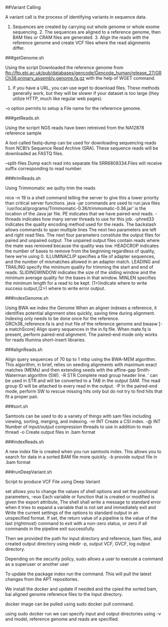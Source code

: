\#\#Variant Calling

A variant call is the process of identifying variants in sequence data.
1. Sequences are created by carrying out whole genome or whole exome
sequencing. 2. The sequences are aligned to a reference genome, then BAM
files or CRAM files are generated. 3. Align the reads with the reference
genome and create VCF files where the read alignments differ.

\#\#\#getGenome.sh

Using the script Downloaded the reference genome from
<ftp://ftp.ebi.ac.uk/pub/databases/gencode/Gencode_human/release_27/GRCh38.primary_assembly.genome.fa.gz>
with the help of WGET command.

1.  If you have a URL, you can use wget to download files. These methods
    generally work, but they will be slower if your dataset is too large
    (they utilize HTTP, much like regular web pages).

\-o option permits to setup a File name for the referernce genome.

\#\#\#getReads.sh

Using the scriprt NGS reads have been retreived from the NA12878
reference sample

A tool called fastq-dump can be used for downloading sequencing reads
from NCBI’s Sequence Read Archive (SRA). These sequence reads will be
downloaded as FASTQ files.

–split-files Dump each read into separate file SRR6808334.Files will
receive suffix corresponding to read number.

\#\#\#trimReads.sh

Using Trimmomatic we qulity trim the reads

nice –n 19 is a shell command telling the server to give this a lower
priority than critical server functions. java -jar commands are used to
run java files
\`/usr/local/programs/Trimmomatic-0.36/trimmomatic-0.36.jar’ is the
location of the Java jar file. PE indicates that we have paired-end
reads. -threads indicates how many server threads to use for this job.
-phred33 indicates the quality encoding method used for the reads. The
backslash allows commands to span multiple lines The next two parameters
are left and right read files. The next four parameters constitute the
output files for paired and unpaired output. The unpaired output files
contain reads where the mate was removed because the quality was low.
HEADCROP indicates the number of bases to remove from the beginning
regardless of quality, here we’re using 0. ILLUMINACLIP specifies a file
of adapter sequences, and the number of mismatches allowed in an adapter
match. LEADING and TRAILING specify the minimum quality for trimming the
start and end of reads. SLIDINGWINDOW indicates the size of the sliding
window and the minimum average quality for the bases in that window.
MINLEN specifies the minimum length for a read to be kept. (1\>)indicate
where to write success output,(2\>) where to write error output.

\#\#\#indexGenome.sh

Using BWA we index the Genome When an aligner indexes a reference, it
identifies potential alignment sites quickly, saving time during
alignment. Indexing only needs to be done once for the reference.
GRCh38\_reference.fa is and inut file of the reference genome and bwasw
\[-a matchScore\] Align query sequences in the in.fq file. When mate.fq
is present, perform paired-end alignment. The paired-end mode only works
for reads Illumina short-insert libraries.

\#\#\#alignReads.sh

Align query sequences of 70 bp to 1 mbp using the BWA-MEM algorithm.
This algorithm, in brief, relies on seeding alignments with maximum
exact matches (MEMs) and then extending seeds with the affine-gap
Smith-Waterman algorithm (SW). -R STR Complete read group header line. ’
can be used in STR and will be converted to a TAB in the output SAM. The
read group ID will be attached to every read in the output. -P In the
paired-end mode, perform SW to rescue missing hits only but do not try
to find hits that fit a proper pair.

\#\#\#sort.sh

Samtools can be used to do a variety of things with sam files including
viewing, sorting, merging, and indexing. -m INT Create a CSI index. -@
INT Number of input/output compression threads to use in addition to
main thread -o Create output files in .bam format

\#\#\#indexReads.sh

A new index file is created when you run samtools index. This allows you
to search for data in a sorted BAM file more quickly. -b provide output
file in .bam format

\#\#\#runDeepVariant.sh

Script to produce VCF File using Deep Variant

set allows you to change the values of shell options and set the
positional parameters, -euo Each variable or function that is created or
modified is given the export attribute, The shell shall write a message
to standard error when it tries to expand a variable that is not set and
immediately exit and Write the current settings of the options to
standard output in an unspecified format. If set, the return value of a
pipeline is the value of the last (rightmost) command to exit with a
non-zero status, or zero if all commands in the pipeline exit
successfully.

Then we provided the path for input directory and reference, bam files,
and created output directory using mkdir -p, output VCF, GVCF, log
output directory.

Depending on the security policy, sudo allows a user to execute a
command as a superuser or another user

To update the package index run the command. This will pull the latest
changes from the APT repositories.

We install the docker and update if needed and the cpied the sorted bam,
bai aligned genome reference files to the Input directory.

docker image can be pulled using sudo docker pull command.

using sudo docker run we can specify input and output directories using
-v and model, reference genome and reads are specified.

